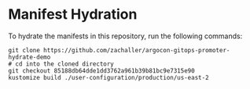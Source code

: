 # Manifest Hydration

To hydrate the manifests in this repository, run the following commands:

```shell
git clone https://github.com/zachaller/argocon-gitops-promoter-hydrate-demo
# cd into the cloned directory
git checkout 85188db64dde1dd3762a961b39b81bc9e7315e90
kustomize build ./user-configuration/production/us-east-2
```
